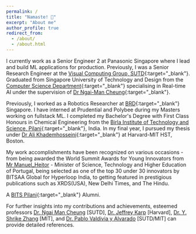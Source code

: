 ```yaml
---
permalink: /
title: "Namaste! 🙏"
excerpt: "About me"
author_profile: true
redirect_from: 
  - /about/
  - /about.html
---
```

I currently work as a Senior Engineer 2 at Panasonic Singapore where I lead and build ML applications for production. Previously, I was a Senior Research Engineer at the [Visual Computing Group, SUTD](https://sutd-visual-computing-group.github.io/){:target="_blank"}. Graduated from Singapore University of Technology and Design from the [Computer Science Department](https://istd.sutd.edu.sg/){:target="_blank"} specialising in Real-time AI under the supervision of [Dr Ngai-Man Cheung](https://sites.google.com/site/mancheung0407/){:target="_blank"}.

Previously, I worked as a Robotics Researcher at [BRD](https://brd.sutd.edu.sg/){:target="_blank"} Singapore. I have interned at Prudential and Polybee during my Masters working on fullstack ML. I completed my Bachelor's Degree with First Class Honours in Chemical Engineering from the [Birla Institute of Technology and Science, Pilani](https://www.bits-pilani.ac.in/goa/){:target="_blank"}, India. In my final year, I pursued my thesis under [Dr Ali Khademhosseini](https://hst.mit.edu/){:target="_blank"} at Harvard-MIT HST, Boston.

My work accomplishments have been recognized on various occasions - from being awarded the World Summit Awards for Young Innovators from [Mr Manuel_Heitor](https://en.wikipedia.org/wiki/Manuel_Heitor) - Minister of Science, Technology and Higher Education of Portugal, being selected as one of the top 30 under 30 innovators by BITSAA Global for Hyperloop India, to getting featured in prestigious publications such as XRDS(USA), New Delhi Times, and The Hindu.

A [BITS Pilani](https://www.bits-pilani.ac.in/goa/){:target="_blank"} Alumni.

For further insights into my contributions and achievements, esteemed professors [Dr. Ngai Man Cheung](https://sites.google.com/site/mancheung0407/) [SUTD], [Dr. Jeffrey Karp](https://www.karplab.net/team/jeff-karp) [Harvard], [Dr. Y. Shrike Zhang](https://shrikezhang.com/) [MIT], and [Dr. Pablo Valdivia y Alvarado](https://www.dedoux.com/bio/) [SUTD/MIT] can provide detailed references.